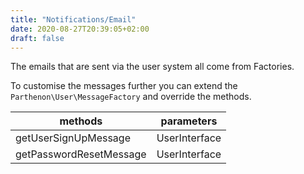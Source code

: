```yaml
---
title: "Notifications/Email"
date: 2020-08-27T20:39:05+02:00
draft: false
---
```

The emails that are sent via the user system all come from Factories.

To customise the messages further you can extend the `Parthenon\User\MessageFactory` and override the methods.


| methods | parameters |
| --- | --- |
| getUserSignUpMessage | UserInterface |
| getPasswordResetMessage | UserInterface |
